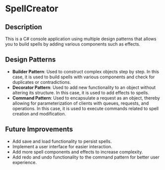 # SpellCreator

## Description

This is a C# console application using multiple design patterns that allows you to build spells by adding various components such as effects.

## Design Patterns

- **Builder Pattern**: Used to construct complex objects step by step. In this case, it is used to build spells with various components and check for duplicates or contradictions.
- **Decorator Pattern**: Used to add new functionality to an object without altering its structure. In this case, it is used to add effects to spells.
- **Command Pattern**: Used to encapsulate a request as an object, thereby allowing for parameterization of clients with queues, requests, and operations. In this case, it is used to execute commands related to spell creation and modification.

## Future Improvements

- Add save and load functionality to persist spells.
- Implement a user interface for easier interaction.
- Add more spell components and effects to increase complexity.
- Add redo and undo functionality to the command pattern for better user experience.